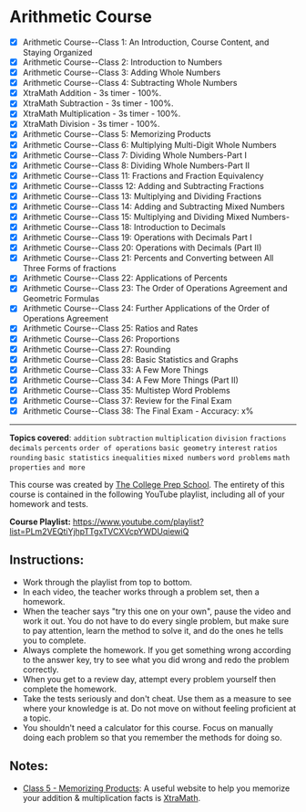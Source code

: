 # Arithmetic Course

- [x] Arithmetic Course--Class 1: An Introduction, Course Content, and Staying Organized
- [x] Arithmetic Course--Class 2: Introduction to Numbers
- [x] Arithmetic Course--Class 3: Adding Whole Numbers
- [x] Arithmetic Course--Class 4: Subtracting Whole Numbers
- [x] XtraMath Addition - 3s timer - 100%.
- [x] XtraMath Subtraction - 3s timer - 100%.
- [x] XtraMath Multiplication - 3s timer - 100%.
- [x] XtraMath Division - 3s timer - 100%.
- [x] Arithmetic Course--Class 5: Memorizing Products
- [x] Arithmetic Course--Class 6: Multiplying Multi-Digit Whole Numbers
- [x] Arithmetic Course--Class 7: Dividing Whole Numbers-Part I
- [x] Arithmetic Course--Class 8: Dividing Whole Numbers-Part II
- [x] Arithmetic Course--Class 11: Fractions and Fraction Equivalency
- [x] Arithmetic Course--Classs 12: Adding and Subtracting Fractions
- [x] Arithmetic Course--Class 13: Multiplying and Dividing Fractions
- [x] Arithmetic Course--Class 14: Adding and Subtracting Mixed Numbers
- [x] Arithmetic Course--Class 15: Multiplying and Dividing Mixed Numbers-
- [x] Arithmetic Course--Class 18: Introduction to Decimals
- [x] Arithmetic Course--Class 19: Operations with Decimals Part I
- [x] Arithmetic Course--Class 20: Operations with Decimals (Part II)
- [x] Arithmetic Course--Class 21: Percents and Converting between All Three Forms of fractions
- [x] Arithmetic Course--Class 22: Applications of Percents
- [x] Arithmetic Course--Class 23: The Order of Operations Agreement and Geometric Formulas
- [x] Arithmetic Course--Class 24: Further Applications of the Order of Operations Agreement
- [x] Arithmetic Course--Class 25: Ratios and Rates
- [x] Arithmetic Course--Class 26: Proportions
- [x] Arithmetic Course--Class 27: Rounding
- [x] Arithmetic Course--Class 28: Basic Statistics and Graphs
- [x] Arithmetic Course--Class 33: A Few More Things
- [x] Arithmetic Course--Class 34: A Few More Things (Part II)
- [x] Arithmetic Course--Class 35: Multistep Word Problems
- [x] Arithmetic Course--Class 37: Review for the Final Exam
- [x] Arithmetic Course--Class 38: The Final Exam - Accuracy: x%

---

**Topics covered**:
`addition`
`subtraction`
`multiplication`
`division`
`fractions`
`decimals`
`percents`
`order of operations`
`basic geometry`
`interest`
`ratios`
`rounding`
`basic statistics`
`inequalities`
`mixed numbers`
`word problems`
`math properties`
`and more`

This course was created by [The College Prep School](https://www.youtube.com/@thecollegeprepschool4486). The entirety of this course is contained in the following YouTube playlist, including all of your homework and tests.

**Course Playlist:** <https://www.youtube.com/playlist?list=PLm2VEQtiYjhpTTgxTVCXVcpYWDUqiewiQ>

## Instructions:

- Work through the playlist from top to bottom.
- In each video, the teacher works through a problem set, then a homework.
- When the teacher says "try this one on your own", pause the video and work it out. You do not have to do every single problem, but make sure to pay attention, learn the method to solve it, and do the ones he tells you to complete.
- Always complete the homework. If you get something wrong according to the answer key, try to see what you did wrong and redo the problem correctly.
- When you get to a review day, attempt every problem yourself then complete the homework.
- Take the tests seriously and don't cheat. Use them as a measure to see where your knowledge is at. Do not move on without feeling proficient at a topic.
- You shouldn't need a calculator for this course. Focus on manually doing each problem so that you remember the methods for doing so.

## Notes:

- [Class 5 - Memorizing Products](https://youtu.be/i219Ow_BZTI): A useful website to help you memorize your addition & multiplication facts is [XtraMath](https://home.xtramath.org/).
